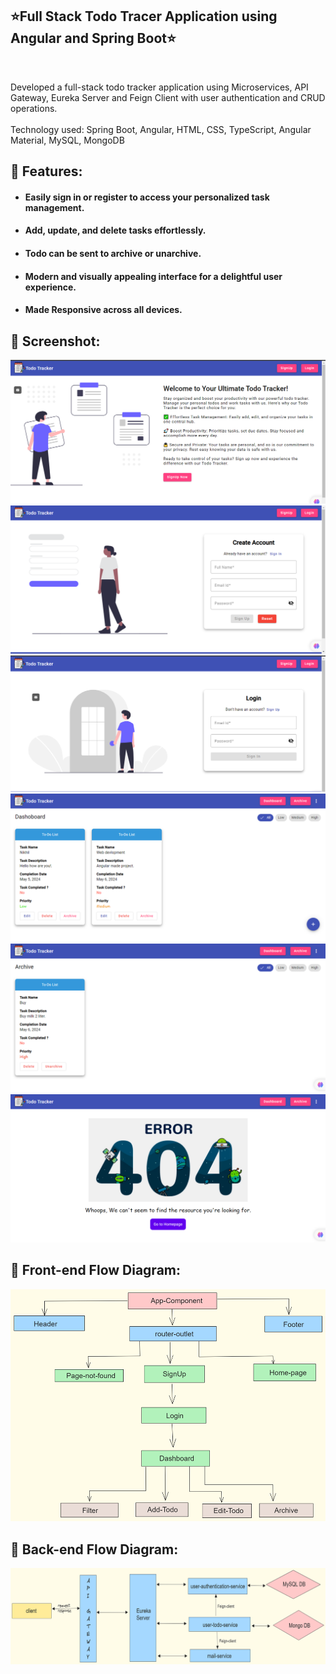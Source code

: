 ## ⭐Full Stack Todo Tracer Application using Angular and Spring Boot⭐

<br>

<p>Developed a full-stack todo tracker application using Microservices, API Gateway, Eureka Server and Feign Client with
user authentication and CRUD operations.
<br><br>
Technology used: Spring Boot, Angular, HTML, CSS, TypeScript, Angular Material, MySQL, MongoDB</p>

## 📌 Features:

- #### Easily sign in or register to access your personalized task management.
- #### Add, update, and delete tasks effortlessly.
- #### Todo can be sent to archive or unarchive.
- #### Modern and visually appealing interface for a delightful user experience.
- #### Made Responsive across all devices.

## 📌 Screenshot:

![HomePage](images\home.png)
![SignUp](images\signup.png)
![LoginPage](images\login.png)
![Dashboard](images\dashboard.png)
![HomePage](images\archive.png)
![PageNotFound](images\PageNotFound.png)

## 📌 Front-end Flow Diagram:
![FrontEndFlow](images\FroentendFlow.png)

## 📌 Back-end Flow Diagram:

![BackEndFlow](images\backendFlow.png)